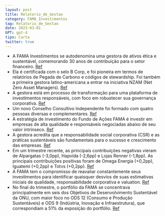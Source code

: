 ```yaml
---
layout: post
title: Relatorio_de_Gestao
category: FAMA_Investimentos
tag: Relatorio_de_Gestao
date: 2023-03-01
GPT: gpt-4
tipo: Carta
twitter: true
---
```


- A FAMA Investimentos se autodenomina uma gestora de ativos ética e sustentável, comemorando 30 anos de contribuição para o setor financeiro.
<a href="#" onclick="search_on_pdf('certificada como B Corp. Pretendemos promover iniciativas únicas que possam permitir o alcance e fi')">Ref</a>
- Ela é certificada com o selo B Corp, e foi pioneira em termos de relatórios de Pegada de Carbono e códigos de stewardship. Foi também a primeira gestora latino-americana a entrar na iniciativa NZAM (Net Zero Asset Managers).
<a href="#" onclick="search_on_pdf('Pegada de Carbono do portfólio e a ter nosso próprio código de stewardship. Fomos a única gestora l')">Ref</a>
- A gestora está em processo de transformação para uma plataforma de investimentos responsáveis, com foco em robustecer sua governança corporativa.
<a href="#" onclick="search_on_pdf('Passamos, desde já, a sermos uma plataforma de Investimentos Responsáveis em diferentes temáticas e')">Ref</a>
- Um novo Conselho Consultivo Independente foi formado com quatro pessoas diversas e complementares.
<a href="#" onclick="search_on_pdf('Convidamos quatro pessoas diversas e complementares para atuarem em um Conselho Consultivo Independ')">Ref</a>
- A estratégia de investimento do Fundo de Ações FAMA é investir em empresas de alta qualidade e responsáveis negociadas abaixo de seu valor intrínseco.
<a href="#" onclick="search_on_pdf('que tem alta qualidade, responsabilidade e, também, abaixo de seu valor intrínseco.        F')">Ref</a>
- A gestora acredita que a responsabilidade social corporativa (CSR) e as práticas sustentáveis são fundamentais para o sucesso e crescimento das empresas.
<a href="#" onclick="search_on_pdf('prazo. Estudos e pesquisas têm mostrado que a responsabilidade social corporativa (CSR) e práticas ')">Ref</a>
- Em um trimestre recente, as principais contribuições negativas vieram de Alpargatas (-3,0pp), Hapvida (-2,6pp) e Lojas Renner (-1,8pp). As principais contribuições positivas foram de Omega Energia (+0,2pp), Iguatemi (+0,2pp) e Totvs (+0,2pp).
<a href="#" onclick="search_on_pdf('Fundo de Ações FAMA: Desempenho Recente e Como Lidar com Potenciais Erros?  As principais contribui')">Ref</a>
- A FAMA tem o compromisso de reavaliar constantemente seus investimentos para identificar quaisquer desvios de suas estimativas iniciais de qualidade, responsabilidade corporativa e valuation.
<a href="#" onclick="search_on_pdf('eventuais informações adicionais, favor entrar em contato com a administradora dos fundos da FAMA I')">Ref</a>
- No final do trimestre, o portfólio da FAMA se concentrava principalmente em seis dos Objetivos de Desenvolvimento Sustentável da ONU, com maior foco no ODS 12 (Consumo e Produção Sustentáveis) e ODS 9 (Indústria, Inovação e Infraestrutura), que correspondiam a 51% da exposição do portfólio.
<a href="#" onclick="search_on_pdf('prioritariamente, seis dos ODS (objetivos de desenvolvimento sustentável da ONU), sendo os mais rel')">Ref</a>
